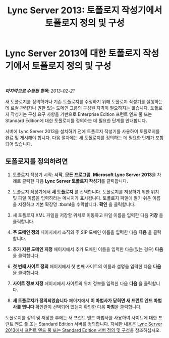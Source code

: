 ﻿---
title: 'Lync Server 2013: 토폴로지 작성기에서 토폴로지 정의 및 구성'
TOCTitle: 토폴로지 작성기에서 토폴로지 정의 및 구성
ms:assetid: 99231ff5-1c21-432b-ad65-8675fcd484f9
ms:mtpsurl: https://technet.microsoft.com/ko-kr/library/Gg398788(v=OCS.15)
ms:contentKeyID: 49304480
ms.date: 08/24/2015
mtps_version: v=OCS.15
ms.translationtype: HT
---

# Lync Server 2013에 대한 토폴로지 작성기에서 토폴로지 정의 및 구성

 

_**마지막으로 수정된 항목:** 2013-02-21_

새 토폴로지를 정의하거나 기존 토폴로지를 수정하기 위해 토폴로지 작성기를 실행하는 데 로컬 관리자나 권한 있는 도메인 그룹의 구성원 자격이 필요하지는 않습니다. 토폴로지 작성기는 구성 요구 사항을 기반으로 Enterprise Edition 프런트 엔드 풀 또는 Standard Edition에 대한 토폴로지를 정의하는 데 필요한 단계를 안내합니다.

서버에 Lync Server 2013을 설치하기 전에 토폴로지 작성기를 사용하여 토폴로지를 완료 및 게시해야 합니다. 다음 절차에는 새 토폴로지를 정의하는 데 필요한 단계가 포함되어 있습니다.

## 토폴로지를 정의하려면

1.  토폴로지 작성기 시작: **시작**, **모든 프로그램**, **Microsoft Lync Server 2013**을 차례로 클릭한 다음 **Lync Server 토폴로지 작성기**를 클릭합니다.

2.  토폴로지 작성기에서 **새 토폴로지** 를 선택합니다. 토폴로지를 저장하기 위한 위치 및 파일 이름을 입력하라는 메시지가 표시됩니다. 토폴로지 파일에 알기 쉬운 이름을 지정하고 기본 확장명 .tbxml을 수락합니다. **확인** 을 클릭합니다.

3.  새 토폴로지 XML 파일을 저장할 위치로 이동하고 파일 이름을 입력한 다음 **저장** 을 클릭합니다.

4.  **주 도메인 정의** 페이지에서 조직의 주 SIP 도메인 이름을 입력한 다음 **다음** 을 클릭합니다.

5.  **추가 지원 도메인 지정** 페이지에서 추가 도메인 이름을 입력한 다음(있는 경우) **다음** 을 클릭합니다.

6.  **첫 번째 사이트 정의** 페이지에서 첫 번째 사이트의 이름과 설명을 입력한 다음 **다음** 을 클릭합니다.

7.  **사이트 정보 지정** 페이지에서 사이트의 위치 정보를 입력한 다음 **다음** 을 클릭합니다.

8.  **새 토폴로지가 정의되었습니다** 페이지에서 **이 마법사가 닫히면 새 프런트 엔드 마법사를 엽니다** 확인란이 선택되어 있는지 확인한 다음 **마침**을 클릭합니다.

토폴로지를 정의 및 저장한 후에는 새 프런트 엔드 마법사를 사용하여 사이트에 대한 프런트 엔드 풀 또는 Standard Edition 서버를 정의합니다. 자세한 내용은 [Lync Server 2013에서 프런트 엔드 풀 또는 Standard Edition 서버 정의 및 구성](lync-server-2013-define-and-configure-a-front-end-pool-or-standard-edition-server.md)을 참조하십시오.

